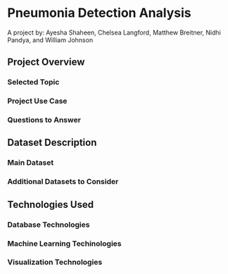 # Pneumonia Detection Analysis
A project by: Ayesha Shaheen, Chelsea Langford, Matthew Breitner, Nidhi Pandya, and William Johnson

## Project Overview
### Selected Topic
### Project Use Case 
### Questions to Answer 

## Dataset Description 
### Main Dataset
### Additional Datasets to Consider 

## Technologies Used
### Database Technologies
### Machine Learning Techinologies
### Visualization Technologies
